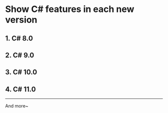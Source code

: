 # Show C# features in each new version

## 1. C# 8.0

## 2. C# 9.0

## 3. C# 10.0

## 4. C# 11.0

---

And more~